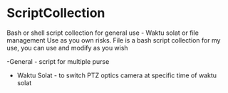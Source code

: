 # ScriptCollection
Bash or shell script collection for general use - Waktu solat or file management
Use as you own risks. File is a bash script collection for my use, you can use and modify as you wish

-General - script for multiple purse
- Waktu Solat - to switch PTZ optics camera at specific time of waktu solat
